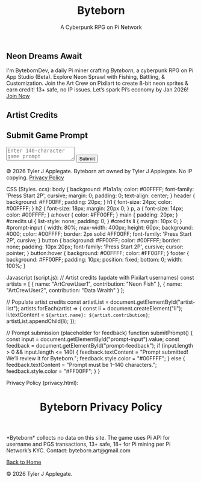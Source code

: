 

<!DOCTYPE html>
<html lang="en">
<head>
    <meta charset="UTF-8">
    <meta name="viewport" content="width=device-width, initial-scale=1.0">
    <title></title>
    <link rel="stylesheet" href="styles.css">
    <link href="https://fonts.googleapis.com/css2?family=Press+Start+2P&display=swap" rel="stylesheet">
</head>
<body>
    <header>
        <h1>Byteborn</h1>
        <p>A Cyberpunk RPG on Pi Network</p>
    </header>
    <main>
        <section id="about">
            <h2>Neon Dreams Await</h2>
            <p>I'm BytebornDev, a daily Pi miner crafting <em>Byteborn</em>, a cyberpunk RPG on Pi App Studio (Beta). Explore Neon Sprawl with Fishing, Battling, & Customization. Join the Art Crew on Pixilart to create 8-bit neon sprites & earn credit! 13+ safe, no IP issues. Let’s spark Pi’s economy by Jan 2026! <a href="join-the-byteborn-art-team-3bb7885f37" target="_blank">Join Now</a></p>
        </section>
        <section id="credits">
            <h2>Artist Credits</h2>
            <ul id="artist-list"></ul>
        </section>
        <section id="prompt-reader">
            <h2>Submit Game Prompt</h2>
            <textarea id="prompt-input" maxlength="140" placeholder="Enter 140-character game prompt"></textarea>
            <button onclick="submitPrompt()">Submit</button>
            <p id="prompt-feedback"></p>
        </section>
    </main>
    <footer>
        <p>&copy; 2026 Tyler J Applegate. Byteborn art owned by Tyler J Applegate. No IP copying. <a href="privacy.html">Privacy Policy</a></p>
    </footer>
    <script src="script.js"></script>
</body>
</html>



CSS (Styles. ccs):
body {
    background: #1a1a1a;
    color: #00FFFF;
    font-family: 'Press Start 2P', cursive;
    margin: 0;
    padding: 0;
    text-align: center;
}
header {
    background: #FF00FF;
    padding: 20px;
}
h1 {
    font-size: 24px;
    color: #00FFFF;
}
h2 {
    font-size: 18px;
    margin: 20px 0;
}
p, a {
    font-size: 14px;
    color: #00FFFF;
}
a:hover {
    color: #FF00FF;
}
main {
    padding: 20px;
}
#credits ul {
    list-style: none;
    padding: 0;
}
#credits li {
    margin: 10px 0;
}
#prompt-input {
    width: 80%;
    max-width: 400px;
    height: 60px;
    background: #000;
    color: #00FFFF;
    border: 2px solid #FF00FF;
    font-family: 'Press Start 2P', cursive;
}
button {
    background: #FF00FF;
    color: #00FFFF;
    border: none;
    padding: 10px 20px;
    font-family: 'Press Start 2P', cursive;
    cursor: pointer;
}
button:hover {
    background: #00FFFF;
    color: #FF00FF;
}
footer {
    background: #FF00FF;
    padding: 10px;
    position: fixed;
    bottom: 0;
    width: 100%;
}


Javascript (script.js):
// Artist credits (update with Pixilart usernames)
const artists = [
    { name: "ArtCrewUser1", contribution: "Neon Fish" },
    { name: "ArtCrewUser2", contribution: "Data Wraith" }
];

// Populate artist credits
const artistList = document.getElementById("artist-list");
artists.forEach(artist => {
    const li = document.createElement("li");
    li.textContent = `${artist.name}: ${artist.contribution}`;
    artistList.appendChild(li);
});

// Prompt submission (placeholder for feedback)
function submitPrompt() {
    const input = document.getElementById("prompt-input").value;
    const feedback = document.getElementById("prompt-feedback");
    if (input.length > 0 && input.length <= 140) {
        feedback.textContent = "Prompt submitted! We’ll review it for Byteborn.";
        feedback.style.color = "#00FFFF";
    } else {
        feedback.textContent = "Prompt must be 1–140 characters.";
        feedback.style.color = "#FF00FF";
    }
}


Privacy Policy (privacy.html):
<!DOCTYPE html>
<html lang="en">
<head>
    <meta charset="UTF-8">
    <meta name="viewport" content="width=device-width, initial-scale=1.0">
    <title>Byteborn Privacy Policy</title>
    <link rel="stylesheet" href="styles.css">
</head>
<body>
    <header>
        <h1>Byteborn Privacy Policy</h1>
    </header>
    <main>
        <p>*Byteborn* collects no data on this site. The game uses Pi API for username and PGS transactions, 13+ safe, 18+ for Pi mining per Pi Network’s KYC. Contact: byteborn.art@gmail.com</p>
        <a href="index.html">Back to Home</a>
    </main>
    <footer>
        <p>&copy; 2026 Tyler J Applegate.</p>
    </footer>
</body>
</html>
